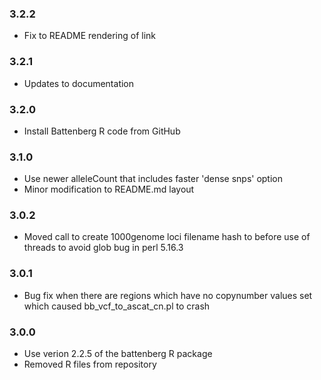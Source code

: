 ### 3.2.2
* Fix to README rendering of link

### 3.2.1
* Updates to documentation

### 3.2.0
* Install Battenberg R code from GitHub

### 3.1.0
* Use newer alleleCount that includes faster 'dense snps' option
* Minor modification to README.md layout

### 3.0.2
* Moved call to create 1000genome loci filename hash to before use of threads to avoid glob bug in perl 5.16.3

### 3.0.1
* Bug fix when there are regions which have no copynumber values set which caused bb_vcf_to_ascat_cn.pl to crash

### 3.0.0
* Use verion 2.2.5 of the battenberg R package
* Removed R files from repository
